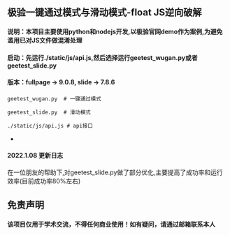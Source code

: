 极验一键通过模式与滑动模式-float JS逆向破解
-
#### 说明：本项目主要使用python和nodejs开发,以极验官网demo作为案例,为避免滥用已对JS文件做混淆处理
#### 启动：先运行./static/js/api.js,然后选择运行geetest_wugan.py或者geetest_slide.py
#### 版本：fullpage -> 9.0.8, slide -> 7.8.6

    geetest_wugan.py  # 一键通过模式  
       
    geetest_slide.py  # 滑动模式 
    
    ./static/js/api.js # api接口 
    
-
#### 2022.1.08 更新日志
在一位朋友的帮助下,对geetest_slide.py做了部分优化,主要提高了成功率和运行效率(目前成功率80%左右)


免责声明
-
#### 该项目仅用于学术交流，不得任何商业使用！如有疑问，请通过邮箱联系本人
